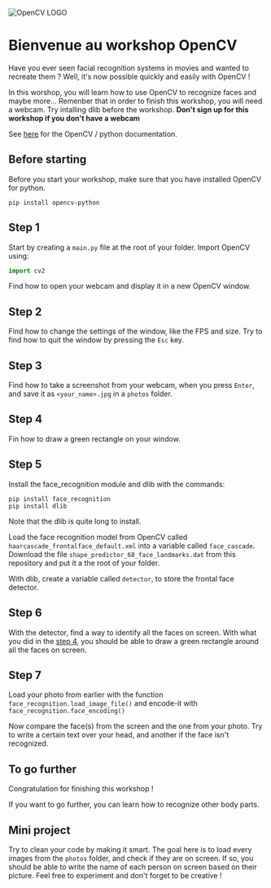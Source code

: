 ![OpenCV LOGO](https://cdn.analyticsvidhya.com/wp-content/uploads/2021/07/88112cattura-1.jpg)

# Bienvenue au workshop OpenCV

Have you ever seen facial recognition systems in movies and wanted to recreate them ? Well, it's now possible quickly and easily with OpenCV !

In this worshop, you will learn how to use OpenCV to recognize faces and maybe more...
Remenber that in order to finish this workshop, you will need a webcam.
Try intalling dlib before the workshop.
**Don't sign up for this workshop if you don't have a webcam**

See [here](https://docs.opencv.org/4.x/d6/d00/tutorial_py_root.html) for the OpenCV / python documentation.

## Before starting

Before you start your workshop, make sure that you have installed OpenCV for python.

```shell
pip install opencv-python
```

## Step 1

Start by creating a `main.py` file at the root of your folder.
Import OpenCV using:
```python
import cv2
```

Find how to open your webcam and display it in a new OpenCV window.

## Step 2

Find how to change the settings of the window, like the FPS and size.
Try to find how to quit the window by pressing the `Esc` key.

## Step 3

Find how to take a screenshot from your webcam, when you press `Enter`, and save it as `<your_name>.jpg` in a `photos` folder.

## Step 4

Fin how to draw a green rectangle on your window.

## Step 5

Install the face_recognition module and dlib with the commands:
```shell
pip install face_recognition
pip install dlib
```
Note that the dlib is quite long to install.

Load the face recognition model from OpenCV called `haarcascade_frontalface_default.xml` into a variable called `face_cascade`.
Download the file `shape_predictor_68_face_landmarks.dat` from this repository and put it a the root of your folder.

With dlib, create a variable called `detector`, to store the frontal face detector.

## Step 6

With the detector, find a way to identify all the faces on screen.
With what you did in the [step 4](#Step-4), you should be able to draw a green rectangle around all the faces on screen.

## Step 7

Load your photo from earlier with the function `face_recognition.load_image_file()` and encode-it with `face_recognition.face_encoding()`

Now compare the face(s) from the screen and the one from your photo.
Try to write a certain text over your head, and another if the face isn't recognized.

## To go further

Congratulation for finishing this workshop !

If you want to go further, you can learn how to recognize other body parts.

## Mini project

Try to clean your code by making it smart.
The goal here is to load every images from the `photos` folder, and check if they are on screen.
If so, you should be able to write the name of each person on screen based on their picture.
Feel free to experiment and don't forget to be creative !
